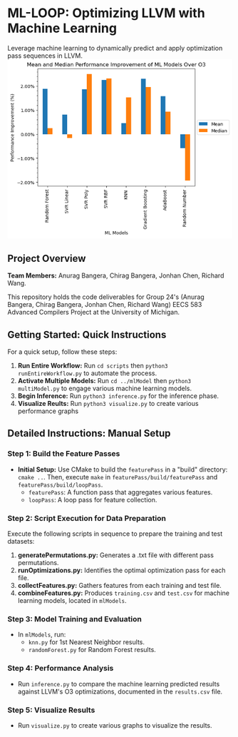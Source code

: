 # ML-LOOP: Optimizing LLVM with Machine Learning
Leverage machine learning to dynamically predict and apply optimization pass sequences in LLVM. 
![alt text](https://github.com/EECS-583-Group-24/ML-LOOP/blob/main/figures/Total_Models_Improvement_O3.png)
## Project Overview
**Team Members:** Anurag Bangera, Chirag Bangera, Jonhan Chen, Richard Wang.

This repository holds the code deliverables for Group 24's (Anurag Bangera, Chirag Bangera, Jonhan Chen, Richard Wang) EECS 583 Advanced Compilers Project at the University of Michigan.

## Getting Started: Quick Instructions
For a quick setup, follow these steps:

1. **Run Entire Workflow:** 
   Run `cd scripts` then `python3 runEntireWorkflow.py` to automate the process.
2. **Activate Multiple Models:** 
   Run `cd ../mlModel` then `python3 multiModel.py` to engage various machine learning models.
3. **Begin Inference:** 
   Run `python3 inference.py` for the inference phase.
4.  **Visualize Reults:** 
   Run `python3 visualize.py` to create various performance graphs

## Detailed Instructions: Manual Setup

### Step 1: Build the Feature Passes
- **Initial Setup:** 
  Use CMake to build the `featurePass` in a "build" directory: `cmake ..`. Then, execute `make` in `featurePass/build/featurePass` and `featurePass/build/loopPass`.
  - `featurePass`: A function pass that aggregates various features.
  - `loopPass`: A loop pass for feature collection.

### Step 2: Script Execution for Data Preparation
Execute the following scripts in sequence to prepare the training and test datasets:

1. **generatePermutations.py:** 
   Generates a .txt file with different pass permutations.
2. **runOptimizations.py:** 
   Identifies the optimal optimization pass for each file.
3. **collectFeatures.py:** 
   Gathers features from each training and test file.
4. **combineFeatures.py:** 
   Produces `training.csv` and `test.csv` for machine learning models, located in `mlModels`.

### Step 3: Model Training and Evaluation
- In `mlModels`, run:
  - `knn.py` for 1st Nearest Neighbor results.
  - `randomForest.py` for Random Forest results.

### Step 4: Performance Analysis
- Run `inference.py` to compare the machine learning predicted results against LLVM's O3 optimizations, documented in the `results.csv` file.

### Step 5: Visualize Results
- Run `visualize.py` to create various graphs to visualize the results.


